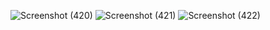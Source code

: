 ![Screenshot (420)](https://user-images.githubusercontent.com/109476353/179509565-c2a2900e-06bf-4ef6-a2be-82a2c8c55297.png)
![Screenshot (421)](https://user-images.githubusercontent.com/109476353/179509604-8262156b-0677-4b5c-bffa-f1765f01485b.png)
![Screenshot (422)](https://user-images.githubusercontent.com/109476353/179509635-6794dcdd-e5a0-4814-bb07-1d3f4fd6ce1d.png)
